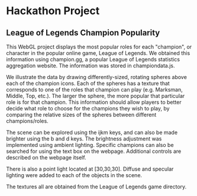 # Hackathon Project
## League of Legends Champion Popularity

This WebGL project displays the most popular roles for each "champion", or character in the popular online game, League of Legends. 
We obtained this information using champion.gg, a popular League of Legends statistics aggregation website. The information was stored in
championdata.js. 

We illustrate the data by drawing differently-sized, rotating spheres above each of the champion icons. Each of the spheres
has a texture that corresponds to one of the roles that champion can play (e.g. Marksman, Middle, Top, etc.). The larger the 
sphere, the more popular that particular role is for that champion. This information should allow players to better decide what role to choose for the champions they wish to play, by comparing the relative sizes of the spheres between different champions/roles.

The scene can be explored using the ijkm keys, and can also be made brighter using the b and d keys. The brightness adjustment was implemented using ambient lighting. Specific champions can also be searched for using the text box on the webpage. Additional controls are described on the webpage itself.

There is also a point light located at [30,30,30]. Diffuse and specular lighting were added to each of the objects in the scene.

The textures all are obtained from the League of Legends game directory.


